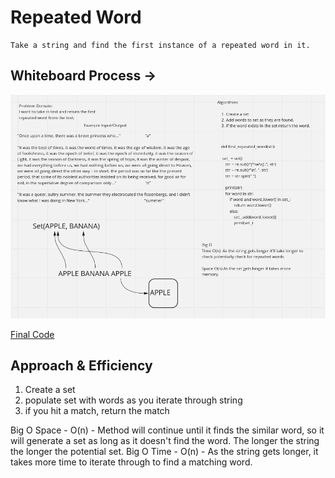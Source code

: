 # Repeated Word
    Take a string and find the first instance of a repeated word in it. 

## Whiteboard Process -> 

![Whiteboard](./whiteboard.png)

[Final Code](../../code_challenges/hashtable_repeated_word.py)

## Approach & Efficiency

1. Create a set
2. populate set with words as you iterate through string
3. if you hit a match, return the match

Big O Space - O(n) - Method will continue until it finds the similar word, so it will generate a set as long as it doesn't find the word. The longer the string the longer the potential set.
Big O Time - O(n) - As the string gets longer, it takes more time to iterate through to find a matching word.  